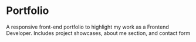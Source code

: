 # Portfolio
A responsive front-end portfolio to highlight my work as a Frontend Developer. Includes project showcases, about me section, and contact form
